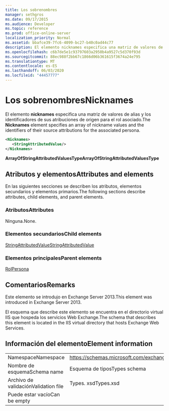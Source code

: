 ```yaml
---
title: Los sobrenombres
manager: sethgros
ms.date: 09/17/2015
ms.audience: Developer
ms.topic: reference
ms.prod: office-online-server
localization_priority: Normal
ms.assetid: bbafce39-7fc6-4099-bc27-b40c0ad44c77
description: El elemento nicknames especifica una matriz de valores de alias y los identificadores de sus atribuciones de origen para el rol asociado.
ms.openlocfilehash: c6b7de5e1c93797603a2950b4a9527c5d370f93d
ms.sourcegitcommit: 88ec988f2bb67c1866d06b361615f3674a24e795
ms.translationtype: MT
ms.contentlocale: es-ES
ms.lasthandoff: 06/03/2020
ms.locfileid: "44457777"
---
```

# <a name="nicknames"></a><span data-ttu-id="fb481-103">Los sobrenombres</span><span class="sxs-lookup"><span data-stu-id="fb481-103">Nicknames</span></span>

<span data-ttu-id="fb481-104">El elemento **nicknames** especifica una matriz de valores de alias y los identificadores de sus atribuciones de origen para el rol asociado.</span><span class="sxs-lookup"><span data-stu-id="fb481-104">The **Nicknames** element specifies an array of nickname values and the identifiers of their source attributions for the associated persona.</span></span> 
  
```XML
<Nicknames>
   <StringAttributedValue/>
</Nicknames>
```

<span data-ttu-id="fb481-105">**ArrayOfStringAttributedValuesType**</span><span class="sxs-lookup"><span data-stu-id="fb481-105">**ArrayOfStringAttributedValuesType**</span></span>

## <a name="attributes-and-elements"></a><span data-ttu-id="fb481-106">Atributos y elementos</span><span class="sxs-lookup"><span data-stu-id="fb481-106">Attributes and elements</span></span>

<span data-ttu-id="fb481-107">En las siguientes secciones se describen los atributos, elementos secundarios y elementos primarios.</span><span class="sxs-lookup"><span data-stu-id="fb481-107">The following sections describe attributes, child elements, and parent elements.</span></span>
  
### <a name="attributes"></a><span data-ttu-id="fb481-108">Atributos</span><span class="sxs-lookup"><span data-stu-id="fb481-108">Attributes</span></span>

<span data-ttu-id="fb481-109">Ninguna.</span><span class="sxs-lookup"><span data-stu-id="fb481-109">None.</span></span>
  
### <a name="child-elements"></a><span data-ttu-id="fb481-110">Elementos secundarios</span><span class="sxs-lookup"><span data-stu-id="fb481-110">Child elements</span></span>

[<span data-ttu-id="fb481-111">StringAttributedValue</span><span class="sxs-lookup"><span data-stu-id="fb481-111">StringAttributedValue</span></span>](stringattributedvalue.md)
  
### <a name="parent-elements"></a><span data-ttu-id="fb481-112">Elementos principales</span><span class="sxs-lookup"><span data-stu-id="fb481-112">Parent elements</span></span>

[<span data-ttu-id="fb481-113">Rol</span><span class="sxs-lookup"><span data-stu-id="fb481-113">Persona</span></span>](persona.md)
  
## <a name="remarks"></a><span data-ttu-id="fb481-114">Comentarios</span><span class="sxs-lookup"><span data-stu-id="fb481-114">Remarks</span></span>

<span data-ttu-id="fb481-115">Este elemento se introdujo en Exchange Server 2013.</span><span class="sxs-lookup"><span data-stu-id="fb481-115">This element was introduced in Exchange Server 2013.</span></span>
  
<span data-ttu-id="fb481-116">El esquema que describe este elemento se encuentra en el directorio virtual IIS que hospeda los servicios Web Exchange.</span><span class="sxs-lookup"><span data-stu-id="fb481-116">The schema that describes this element is located in the IIS virtual directory that hosts Exchange Web Services.</span></span>
  
## <a name="element-information"></a><span data-ttu-id="fb481-117">Información del elemento</span><span class="sxs-lookup"><span data-stu-id="fb481-117">Element information</span></span>

|||
|:-----|:-----|
|<span data-ttu-id="fb481-118">Namespace</span><span class="sxs-lookup"><span data-stu-id="fb481-118">Namespace</span></span>  <br/> |https://schemas.microsoft.com/exchange/services/2006/types  <br/> |
|<span data-ttu-id="fb481-119">Nombre de esquema</span><span class="sxs-lookup"><span data-stu-id="fb481-119">Schema name</span></span>  <br/> |<span data-ttu-id="fb481-120">Esquema de tipos</span><span class="sxs-lookup"><span data-stu-id="fb481-120">Types schema</span></span>  <br/> |
|<span data-ttu-id="fb481-121">Archivo de validación</span><span class="sxs-lookup"><span data-stu-id="fb481-121">Validation file</span></span>  <br/> |<span data-ttu-id="fb481-122">Types. xsd</span><span class="sxs-lookup"><span data-stu-id="fb481-122">Types.xsd</span></span>  <br/> |
|<span data-ttu-id="fb481-123">Puede estar vacío</span><span class="sxs-lookup"><span data-stu-id="fb481-123">Can be empty</span></span>  <br/> ||
   

